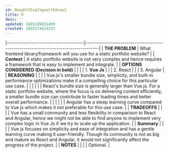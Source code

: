```yaml
---
id: 8maqhf25xq7xgeatfb9vzw2
title: D
desc: ''
updated: 1685189815409
created: 1685174614215
---
```



|--------------------------------------|------------------------------------------------------------------------------------|
|               **THE PROBLEM**         | What frontend library/framework will you use for a static portfolio website?         |
|               **Context**             | A static portfolio website is not very complex and hence requires a framework that is easy to implement and integrate.                                                                                                                                            |
| **OPTIONS CONSIDERED (Decision in bold)** |                                                                                        |
|                                      | 1. **Vue Js**                                                                           |
|                                      | 2. React                                                                            |
|                                      | 3. Angular                                                                          |
|               **REASONING**           |                                                                                        |
|                                      | Vue.js's smaller bundle size, simplicity, and built-in performance optimizations make it a compelling choice for this particular use case.                                                                                                                      |
|                                      |                                                                                    |
|                                      | React's bundle size is generally larger than Vue.js. For a static portfolio website, where the focus is on delivering content efficiently, a smaller bundle size can contribute to faster loading times and better overall performance.                                                |
|                                      |                                                                                    |
|                                      | Angular has a steep learning curve compared to Vue js which makes it not preferable for this use case.                                                                                                                         |
|               **TRADEOFFS**           |                                                                                        |
|                                      | Vue has a small community and less flexibility in comparison to React and Angular, hence we might not be able to find anyone to implement very complex logic in Vue Js if we try to scale up the application.                                    |
|               **Summary**             |                                                                                        |
|                                      | Vue js focuses on simplicity and ease of integration and has a gentle learning curve making it user-friendly. Though its community is not as big and mature as React and Angular, it would not significantly affect the progress of the project.              |
|               **NOTES**               |                                                                                        |
|                                      | Optional.                                                                              |
